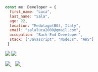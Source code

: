 
```Javascript
const me: Developer = {
  first_name: "Luca",
  last_name: "Sala",
  age: 22,
  location: "Medolago(BG), Italy",
  email: "salaluca2000@gmail.com",
  occupation: "Back-End Developer",
  stack: ["Javascript", "NodeJs", "AWS"]
 }
 ```

![](https://github.com/alessandrogelmi/github-stats/blob/master/generated/overview.svg)
![](https://github.com/alessandrogelmi/github-stats/blob/master/generated/languages.svg)

<p>
  
  <a href="https://www.linkedin.com/in/alessandro-gelmi/">
    <img src="https://img.shields.io/badge/linkedin-%230077B5.svg?&style=for-the-badge&logo=linkedin&logoColor=white" />
  </a>&nbsp;&nbsp;
  <a href="mailto:salaluca2000@gmail.com">
    <img src="https://img.shields.io/badge/Gmail-D14836?style=for-the-badge&logo=gmail&logoColor=white" />        
  </a>&nbsp;&nbsp;
  
</p>
